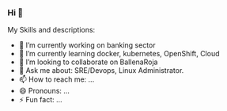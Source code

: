 ### Hi 👋

My Skills and descriptions:

- 🔭 I’m currently working on banking sector
- 🌱 I’m currently learning docker, kubernetes, OpenShift, Cloud
- 👯 I’m looking to collaborate on BallenaRoja
- 💬 Ask me about: SRE/Devops, Linux Administrator. 
- 📫 How to reach me: ...
- 😄 Pronouns: ...
- ⚡ Fun fact: ...

